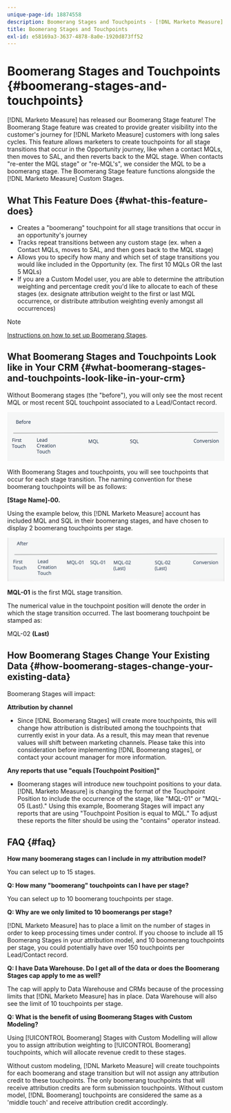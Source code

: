 ```yaml
---
unique-page-id: 18874558
description: Boomerang Stages and Touchpoints - [!DNL Marketo Measure] - Product Documentation
title: Boomerang Stages and Touchpoints
exl-id: e58169a3-3637-4878-8a0e-1920d873ff52
---
```

# Boomerang Stages and Touchpoints {#boomerang-stages-and-touchpoints}

[!DNL Marketo Measure] has released our Boomerang Stage feature! The Boomerang Stage feature was created to provide greater visibility into the customer's journey for [!DNL Marketo Measure] customers with long sales cycles. This feature allows marketers to create touchpoints for all stage transitions that occur in the Opportunity journey, like when a contact MQLs, then moves to SAL, and then reverts back to the MQL stage. When contacts "re-enter the MQL stage" or "re-MQL's", we consider the MQL to be a boomerang stage. The Boomerang Stage feature functions alongside the [!DNL Marketo Measure] Custom Stages.

## What This Feature Does {#what-this-feature-does}

* Creates a "boomerang" touchpoint for all stage transitions that occur in an opportunity's journey
* Tracks repeat transitions between any custom stage (ex. when a Contact MQLs, moves to SAL, and then goes back to the MQL stage)
* Allows you to specify how many and which set of stage transitions you would like included in the Opportunity (ex. The first 10 MQLs OR the last 5 MQLs)
* If you are a Custom Model user, you are able to determine the attribution weighting and percentage credit you'd like to allocate to each of these stages (ex. designate attribution weight to the first or last MQL occurrence, or distribute attribution weighting evenly amongst all occurrences)

>[!NOTE]
>
>[Instructions on how to set up Boomerang Stages](/help/advanced-marketo-measure-features/boomerang/setting-up-boomerang-stages.md).

## What Boomerang Stages and Touchpoints Look like in Your CRM {#what-boomerang-stages-and-touchpoints-look-like-in-your-crm}

Without Boomerang stages (the "before"), you will only see the most recent MQL or most recent SQL touchpoint associated to a Lead/Contact record.

![](assets/1.png)

With Boomerang Stages and touchpoints, you will see touchpoints that occur for each stage transition. The naming convention for these boomerang touchpoints will be as follows:

**[Stage Name]-00.**

Using the example below, this [!DNL Marketo Measure] account has included MQL and SQL in their boomerang stages, and have chosen to display 2 boomerang touchpoints per stage.

![](assets/2.png)

**MQL-01** is the first MQL stage transition.

The numerical value in the touchpoint position will denote the order in which the stage transition occurred. The last boomerang touchpoint be stamped as:

MQL-02 **(Last)**

## How Boomerang Stages Change Your Existing Data {#how-boomerang-stages-change-your-existing-data}

Boomerang Stages will impact:

**Attribution by channel**

* Since [!DNL Boomerang Stages] will create more touchpoints, this will change how attribution is distributed among the touchpoints that currently exist in your data. As a result, this may mean that revenue values will shift between marketing channels. Please take this into consideration before implementing [!DNL Boomerang stages], or contact your account manager for more information.

**Any reports that use "equals [Touchpoint Position]"**

* Boomerang stages will introduce new touchpoint positions to your data. [!DNL Marketo Measure] is changing the format of the Touchpoint Position to include the occurrence of the stage, like "MQL-01" or "MQL-05 (Last)." Using this example, Boomerang Stages will impact any reports that are using "Touchpoint Position is equal to MQL." To adjust these reports the filter should be using the "contains" operator instead.

## FAQ {#faq}

**How many boomerang stages can I include in my attribution model?**

You can select up to 15 stages.

**Q: How many "boomerang" touchpoints can I have per stage?**

You can select up to 10 boomerang touchpoints per stage.

**Q: Why are we only limited to 10 boomerangs per stage?**

[!DNL Marketo Measure] has to place a limit on the number of stages in order to keep processing times under control. If you choose to include all 15 Boomerang Stages in your attribution model, and 10 boomerang touchpoints per stage, you could potentially have over 150 touchpoints per Lead/Contact record.

**Q: I have Data Warehouse. Do I get all of the data or does the Boomerang Stages cap apply to me as well?**

The cap will apply to Data Warehouse and CRMs because of the processing limits that [!DNL Marketo Measure] has in place. Data Warehouse will also see the limit of 10 touchpoints per stage.

**Q: What is the benefit of using Boomerang Stages with Custom Modeling?**

Using [!UICONTROL Boomerang] Stages with Custom Modelling will allow you to assign attribution weighting to [!UICONTROL Boomerang] touchpoints, which will allocate revenue credit to these stages.

Without custom modeling, [!DNL Marketo Measure] will create touchpoints for each boomerang and stage transition but will not assign any attribution credit to these touchpoints. The only boomerang touchpoints that will receive attribution credits are form submission touchpoints. Without custom model, [!DNL Boomerang] touchpoints are considered the same as a 'middle touch' and receive attribution credit accordingly.
